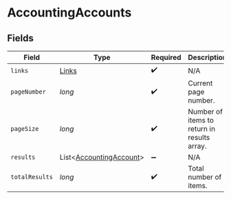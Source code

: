 # AccountingAccounts


## Fields

| Field                                                               | Type                                                                | Required                                                            | Description                                                         |
| ------------------------------------------------------------------- | ------------------------------------------------------------------- | ------------------------------------------------------------------- | ------------------------------------------------------------------- |
| `links`                                                             | [Links](../../models/shared/Links.md)                               | :heavy_check_mark:                                                  | N/A                                                                 |
| `pageNumber`                                                        | *long*                                                              | :heavy_check_mark:                                                  | Current page number.                                                |
| `pageSize`                                                          | *long*                                                              | :heavy_check_mark:                                                  | Number of items to return in results array.                         |
| `results`                                                           | List<[AccountingAccount](../../models/shared/AccountingAccount.md)> | :heavy_minus_sign:                                                  | N/A                                                                 |
| `totalResults`                                                      | *long*                                                              | :heavy_check_mark:                                                  | Total number of items.                                              |